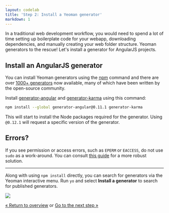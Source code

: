 ```yaml
---
layout: codelab
title: 'Step 2: Install a Yeoman generator'
markdown: 1
---
```


In a traditional web development workflow, you would need to spend a lot of time setting up boilerplate code for your webapp, downloading dependencies, and manually creating your web folder structure. Yeoman generators to the rescue! Let's install a generator for AngularJS projects.

## Install an AngularJS generator

You can install Yeoman generators using the [npm](https://www.npmjs.com/) command and there are over [1000+ generators](/generators/) now available, many of which have been written by the open-source community.

Install [generator-angular](https://www.npmjs.com/package/generator-angular) and [generator-karma](https://github.com/yeoman/generator-karma) using this command:

```sh
npm install --global generator-angular@0.11.1 generator-karma
```

This will start to install the Node packages required for the generator. Using `@0.12.1` will request a specific version of the generator.

<div class="note important">

  <h2>Errors?</h2>

  <p>If you see permission or access errors, such as <code>EPERM</code> or <code>EACCESS</code>, do not use <code>sudo</code> as a work-around. You can consult <a href="https://github.com/sindresorhus/guides/blob/master/npm-global-without-sudo.md">this guide</a> for a more robust solution.</p>

</div>

<hr>

<div class="note tip">

  <p>Along with using <code>npm install</code> directly, you can search for generators via the Yeoman interactive menu. Run <code>yo</code> and select <b>Install a generator</b> to search for published generators.</p>

  <img src="/assets/img/codelab/image_4.png">

</div>


<p class="codelab-paging">
  <a href="index.html#toc">&laquo; Return to overview</a>
  or
  <a href="scaffold-app.html">Go to the next step &raquo;</a>
</p>
